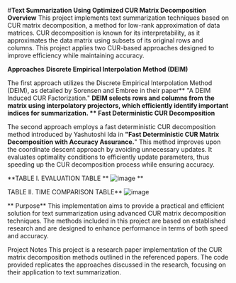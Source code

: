 #**Text Summarization Using Optimized CUR Matrix Decomposition**
**Overview**
This project implements text summarization techniques based on CUR matrix decomposition, a method for low-rank approximation of data matrices. CUR decomposition is known for its interpretability, as it approximates the data matrix using subsets of its original rows and columns. This project applies two CUR-based approaches designed to improve efficiency while maintaining accuracy.

**Approaches**
**Discrete Empirical Interpolation Method (DEIM)**

The first approach utilizes the Discrete Empirical Interpolation Method (DEIM), as detailed by Sorensen and Embree in their paper** "A DEIM Induced CUR Factorization." **DEIM selects rows and columns from the matrix using interpolatory projectors, which efficiently identify important indices for summarization.
**
Fast Deterministic CUR Decomposition**

The second approach employs a fast deterministic CUR decomposition method introduced by Yashutoshi Ida in **"Fast Deterministic CUR Matrix Decomposition with Accuracy Assurance.**" This method improves upon the coordinate descent approach by avoiding unnecessary updates. It evaluates optimality conditions to efficiently update parameters, thus speeding up the CUR decomposition process while ensuring accuracy.

**TABLE I. 	EVALUATION TABLE **
![image](https://github.com/user-attachments/assets/221c952c-6117-4f7a-b53c-7c41e2ae43aa)
**

TABLE II. 	TIME COMPARISON TABLE**
![image](https://github.com/user-attachments/assets/b8ca397d-d8df-4220-bbca-61468fe8329d)

**
Purpose**
This implementation aims to provide a practical and efficient solution for text summarization using advanced CUR matrix decomposition techniques. The methods included in this project are based on established research and are designed to enhance performance in terms of both speed and accuracy.

Project Notes
This project is a research paper implementation of the CUR matrix decomposition methods outlined in the referenced papers.
The code provided replicates the approaches discussed in the research, focusing on their application to text summarization.









